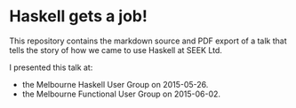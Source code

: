 # Haskell gets a job!

This repository contains the markdown source and PDF export of a talk that tells the story of how we came to use Haskell at SEEK Ltd.

I presented this talk at:

- the Melbourne Haskell User Group on 2015-05-26.
- the Melbourne Functional User Group on 2015-06-02.
